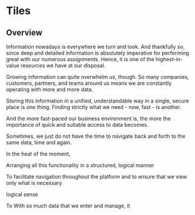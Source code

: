 # Tiles

## Overview

Information nowadays is everywhere we turn and look. 
And thankfully so, since deep and detailed information is absolutely imperative for performing great with our numerous assignments. 
Hence, it is one of the highest-in-value resources we have at our disposal.  

Growing information can quite overwhelm us, though. 
So many companies, customers, partners, and teams around us means we are constantly operating with more and more data.  

Storing this information in a unified, understandable way in a single, secure place is one thing. 
Finding strictly what we need - now, fast - is another.  

And the more fast-paced our business environment is, the more the importance of quick and suitable access to data becomes. 

Sometimes, we just do not have the time to navigate back and forth to the same data, time and again. 

In the heat of the moment, 

Arranging all this functionality in a structured, logical manner

To facilitate navigation throughout the platform and to ensure that we view only what is necessary 

logical sense

To 
With so much data that we enter and manage, it 
